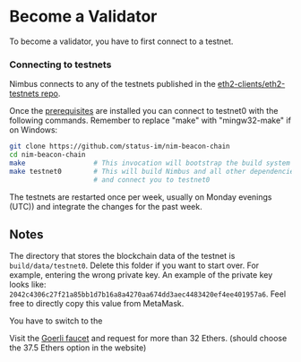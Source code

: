 # Become a Validator

To become a validator, you have to first connect to a testnet.

### Connecting to testnets

Nimbus connects to any of the testnets published in the [eth2-clients/eth2-testnets repo](https://github.com/eth2-clients/eth2-testnets/tree/master/nimbus).

Once the [prerequisites](#prerequisites) are installed you can connect to testnet0 with the following commands. Remember to replace "make" with "mingw32-make" if on Windows:

```bash
git clone https://github.com/status-im/nim-beacon-chain
cd nim-beacon-chain
make                 # This invocation will bootstrap the build system with additional Makefiles
make testnet0        # This will build Nimbus and all other dependencies
                     # and connect you to testnet0
```

The testnets are restarted once per week, usually on Monday evenings (UTC)) and integrate the changes for the past week.

## Notes

The directory that stores the blockchain data of the testnet is `build/data/testnet0`.
Delete this folder if you want to start over. For example, entering the wrong private key. An example of the private key looks like: `2042c4306c27f21a85bb1d7b16a8a4270aa674dd3aec4483420ef4ee401957a6`. Feel free to directly copy this value from MetaMask.

You have to switch to the 

Visit the [Goerli faucet](https://faucet.goerli.mudit.blog/) and request for more than 32 Ethers. (should choose the 37.5 Ethers option in the website)
